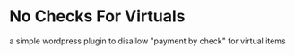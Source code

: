 # No Checks For Virtuals

a simple wordpress plugin to disallow "payment by check" for virtual items

